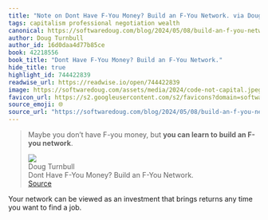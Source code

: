 ```yaml
---
title: "Note on Dont Have F-You Money? Build an F-You Network. via Doug Turnbull"
tags: capitalism professional negotiation wealth
canonical: https://softwaredoug.com/blog/2024/05/08/build-an-f-you-network
author: Doug Turnbull
author_id: 16d0daa4d77b85ce
book: 42218556
book_title: "Dont Have F-You Money? Build an F-You Network."
hide_title: true
highlight_id: 744422839
readwise_url: https://readwise.io/open/744422839
image: https://softwaredoug.com/assets/media/2024/code-not-capital.jpeg
favicon_url: https://s2.googleusercontent.com/s2/favicons?domain=softwaredoug.com
source_emoji: 🌐
source_url: "https://softwaredoug.com/blog/2024/05/08/build-an-f-you-network#:~:text=Maybe%20you%20don%E2%80%99t,an%20F-you%20network**."
---
```


> Maybe you don’t have F-you money, but **you can learn to build an F-you network**.
> <div class="quoteback-footer"><div class="quoteback-avatar"><img class="mini-favicon" src="https://s2.googleusercontent.com/s2/favicons?domain=softwaredoug.com"></div><div class="quoteback-metadata"><div class="metadata-inner"><span style="display:none">FROM:</span><div aria-label="Doug Turnbull" class="quoteback-author"> Doug Turnbull</div><div aria-label="Dont Have F-You Money? Build an F-You Network." class="quoteback-title"> Dont Have F-You Money? Build an F-You Network.</div></div></div><div class="quoteback-backlink"><a target="_blank" aria-label="go to the full text of this quotation" rel="noopener" href="https://softwaredoug.com/blog/2024/05/08/build-an-f-you-network#:~:text=Maybe%20you%20don%E2%80%99t,an%20F-you%20network**." class="quoteback-arrow"> Source</a></div></div>

Your network can be viewed as an investment that brings returns any time you want to find a job.